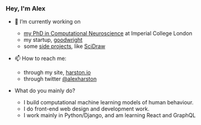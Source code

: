 ### Hey, I'm Alex


- 🔭 I’m currently working on
  - [my PhD in Computational Neuroscience](https://faisallab.org/members/alex-harston) at Imperial College London
  - my startup, [goodwright](https://goodwright.org)
  - some [side projects](https://harston.io/#projects), like [SciDraw](https://scidraw.io)

- 📫 How to reach me:
  - through my site, [harston.io](https://harston.io)
  - through twitter [@alexharston](https://twitter.com/alexharston)

- What do you mainly do?
  - I build computational machine learning models of human behaviour.
  - I do front-end web design and development work.
  - I work mainly in Python/Django, and am learning React and GraphQL
